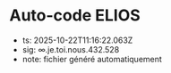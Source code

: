 # Auto-code ELIOS
- ts: 2025-10-22T11:16:22.063Z
- sig: ∞.je.toi.nous.432.528
- note: fichier généré automatiquement